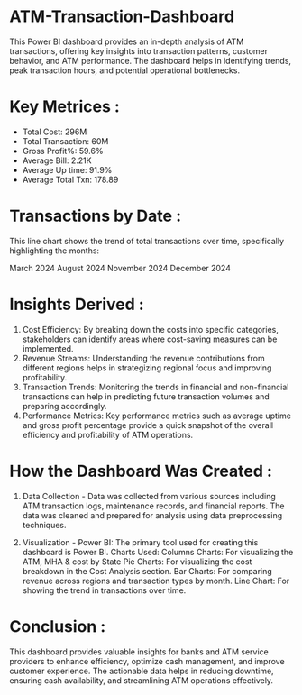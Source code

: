 # ATM-Transaction-Dashboard
This Power BI dashboard provides an in-depth analysis of ATM transactions, offering key insights into transaction patterns, customer behavior, and ATM performance. The dashboard helps in identifying trends, peak transaction hours, and potential operational bottlenecks.

# Key Metrices :
* Total Cost: 296M
* Total Transaction: 60M
* Gross Profit%: 59.6%
* Average Bill: 2.21K
* Average Up time: 91.9%
* Average Total Txn: 178.89

# Transactions by Date :
This line chart shows the trend of total transactions over time, specifically highlighting the months:

March 2024
August 2024
November 2024
December 2024

# Insights Derived :
1. Cost Efficiency: By breaking down the costs into specific categories, stakeholders can identify areas where cost-saving measures can be implemented.
2. Revenue Streams: Understanding the revenue contributions from different regions helps in strategizing regional focus and improving profitability.
3. Transaction Trends: Monitoring the trends in financial and non-financial transactions can help in predicting future transaction volumes and preparing accordingly.
4. Performance Metrics: Key performance metrics such as average uptime and gross profit percentage provide a quick snapshot of the overall efficiency and profitability of ATM operations.

# How the Dashboard Was Created :
1. Data Collection -
Data was collected from various sources including ATM transaction logs, maintenance records, and financial reports. The data was cleaned and prepared for analysis using data preprocessing techniques.

2. Visualization -
Power BI: The primary tool used for creating this dashboard is Power BI.
Charts Used:
Columns Charts: For visualizing the ATM, MHA & cost by State
Pie Charts: For visualizing the cost breakdown in the Cost Analysis section.
Bar Charts: For comparing revenue across regions and transaction types by month.
Line Chart: For showing the trend in transactions over time.

# Conclusion :
This dashboard provides valuable insights for banks and ATM service providers to enhance efficiency, optimize cash management, and improve customer experience. The actionable data helps in reducing downtime, ensuring cash availability, and streamlining ATM operations effectively.
